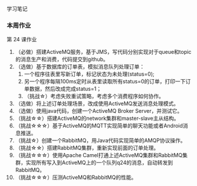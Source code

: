 学习笔记

### 本周作业

第 24 课作业
1. （必做）搭建ActiveMQ服务，基于JMS，写代码分别实现对于queue和topic的消息生产和消费，代码提交到github。
2. （选做）基于数据库的订单表，模拟消息队列处理订单：
   1. 一个程序往表里写新订单，标记状态为未处理(status=0);
   2. 另一个程序每隔100ms定时从表里读取所有status=0的订单，打印一下订单数据，然后改成完成status=1；
   3. （挑战☆）考虑失败重试策略，考虑多个消费程序如何协作。
3. （选做）将上述订单处理场景，改成使用ActiveMQ发送消息处理模式。
4. （选做）使用java代码，创建一个ActiveMQ Broker Server，并测试它。
5. （挑战☆☆）搭建ActiveMQ的network集群和master-slave主从结构。
6. （挑战☆☆☆）基于ActiveMQ的MQTT实现简单的聊天功能或者Android消息推送。
7. （挑战☆）创建一个RabbitMQ，用Java代码实现简单的AMQP协议操作。
8. （挑战☆☆）搭建RabbitMQ集群，重新实现前面的订单处理。
9. （挑战☆☆☆）使用Apache Camel打通上述ActiveMQ集群和RabbitMQ集群，实现所有写入到ActiveMQ上的一个队列q24的消息，自动转发到RabbitMQ。
10. （挑战☆☆☆）压测ActiveMQ和RabbitMQ的性能。